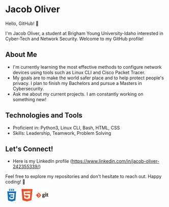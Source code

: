 
# Jacob Oliver

Hello, GitHub! 👋

I'm Jacob Oliver, a student at Brigham Young University-Idaho interested in Cyber-Tech and Network Security. Welcome to my GitHub profile!

## About Me

- I'm currently learning the most effective methods to configure network devices using tools such as Linux CLI and Cisco Packet Tracer.
- My goals are to make the world safer place and to help protect people's privacy. I plan to finish my Bachelors and pursue a Masters in Cybersecurity.
- Ask me about my current projects. I am constantly working on something new!

## Technologies and Tools

- Proficient in: Python3, Linux CLI, Bash, HTML, CSS
- Skills: Leadership, Teamwork, Problem Solving

## Let's Connect!

- Here is my LinkedIn profile (https://www.linkedin.com/in/jacob-oliver-242355339/)

Feel free to explore my repositories and don't hesitate to reach out. Happy coding! 🚀

<div>
    <img src="https://github.com/devicons/devicon/blob/master/icons/css3/css3-plain-wordmark.svg"  title="CSS3" alt="CSS" width="40" height="40"/>&nbsp;
    <img src="https://github.com/devicons/devicon/blob/master/icons/html5/html5-original.svg" title="HTML5" alt="HTML" width="40" height="40"/>&nbsp;
    <img src="https://github.com/devicons/devicon/blob/master/icons/git/git-original-wordmark.svg" title="Git" **alt="Git" width="40" height="40"/>
</div>
